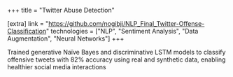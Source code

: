+++
title = "Twitter Abuse Detection"

[extra]
link = "https://github.com/nogibjj/NLP_Final_Twitter-Offense-Classification"
technologies = ["NLP", "Sentiment Analysis", "Data Augmentation", "Neural Networks"]
+++

Trained generative Naïve Bayes and discriminative LSTM models to classify offensive tweets with 82% accuracy using real and synthetic data, enabling healthier social media interactions